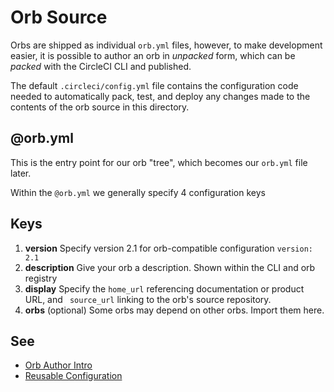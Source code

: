 # Orb Source

Orbs are shipped as individual `orb.yml` files, however, to make development
easier, it is possible to author an orb in _unpacked_ form, which can be
_packed_ with the CircleCI CLI and published.

The default `.circleci/config.yml` file contains the configuration code needed
to automatically pack, test, and deploy any changes made to the contents of the
orb source in this directory.

## @orb.yml

This is the entry point for our orb "tree", which becomes our `orb.yml` file later.

Within the `@orb.yml` we generally specify 4 configuration keys

## Keys

1. **version**
    Specify version 2.1 for orb-compatible configuration `version: 2.1`
2. **description**
    Give your orb a description. Shown within the CLI and orb registry
3. **display**
    Specify the `home_url` referencing documentation or product URL, and `
    source_url` linking to the orb's source repository.
4. **orbs**
    (optional) Some orbs may depend on other orbs. Import them here.

## See

- [Orb Author Intro](https://circleci.com/docs/2.0/orb-author-intro/#section=configuration)
- [Reusable Configuration](https://circleci.com/docs/2.0/reusing-config)
